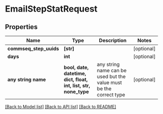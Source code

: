 # EmailStepStatRequest


## Properties
Name | Type | Description | Notes
------------ | ------------- | ------------- | -------------
**commseq_step_uuids** | **[str]** |  | [optional] 
**days** | **int** |  | [optional] 
**any string name** | **bool, date, datetime, dict, float, int, list, str, none_type** | any string name can be used but the value must be the correct type | [optional]

[[Back to Model list]](../README.md#documentation-for-models) [[Back to API list]](../README.md#documentation-for-api-endpoints) [[Back to README]](../README.md)



